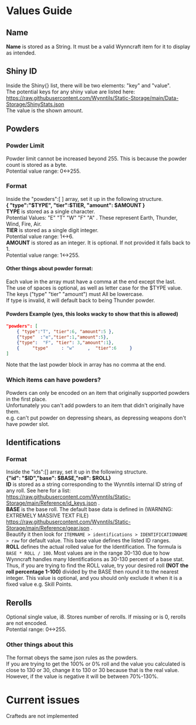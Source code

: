 # Values Guide
## Name
**Name** is stored as a String. It must be a valid Wynncraft item for it to display as intended.
## Shiny ID
Inside the Shiny{} list, there will be two elements: "key" and "value".  
The potential keys for any shiny value are listed here: https://raw.githubusercontent.com/Wynntils/Static-Storage/main/Data-Storage/ShinyStats.json  
The value is the shown amount.
## Powders

### Powder Limit
Powder limit cannot be increased beyond 255. This is because the powder count is stored as a byte.  
Potential value range: 0<->255.

### Format
Inside the "powders":[  ] array, set it up in the following structure.  
**{ "type":"$TYPE", "tier":$TIER, "amount": $AMOUNT }**  
**TYPE** is stored as a single character.  
Potential Values: "E" "T" "W" "F" "A" .  These represent Earth, Thunder, Wind, Fire, Air.  
**TIER** is stored as a single digit integer.  
Potential value range: 1<->6.  
**AMOUNT** is stored as an integer. It is optional. If not provided it falls back to 1.  
Potential value range: 1<->255.
#### Other things about powder format:
Each value in the array must have a comma at the end except the last.  
The use of spaces is optional, as well as letter case for the $TYPE value.  
The keys ("type" "tier" "amount") must All be lowercase.  
If type is invalid, it will default back to being Thunder powder.
#### Powders Example (yes, this looks wacky to show that this is allowed)
```json
"powders": [
    { "type":"T", "tier":6, "amount":5 },
    {"type"  :"e","tier":1,"amount":5},
    {"type":  "F", "tier": 3,"amount":1},
    {     "type"     : "w"     ,  "tier":6     }
]
```
Note that the last powder block in array has no comma at the end.
### Which items can have powders?
Powders can only be encoded on an item that originally supported powders in the first place.  
Unfortunately you can't add powders to an item that didn't originally have them.  
e.g. can't put powder on depressing shears, as depressing weapons don't have powder slot.

## Identifications
### Format
Inside the "ids":[] array, set it up in the following structure.  
**{"id": "$ID","base": $BASE,"roll": $ROLL}**  
**ID** is stored as a string corresponding to the Wynntils internal ID string of any roll. See here for a list: https://raw.githubusercontent.com/Wynntils/Static-Storage/main/Reference/id_keys.json .  
**BASE** is the base roll. The default base data is defined in (WARNING: EXTREMELY MASSIVE TEXT FILE) https://raw.githubusercontent.com/Wynntils/Static-Storage/main/Reference/gear.json .  
Beautify it then look for `ITEMNAME > identifications > IDENTIFICATIONNAME > raw` for default value. This base value defines the listed ID ranges.  
**ROLL** defines the actual rolled value for the Identification. The formula is `BASE * ROLL / 100`. Most values are in the range 30-130 due to how Wynncraft handles many Identifications as 30-130 percent of a base stat. Thus, if you are trying to find the ROLL value, try your desired roll **(NOT the roll percentage 1-100)** divided by the BASE then round it to the nearest integer. This value is optional, and you should only exclude it when it is a fixed value e.g. Skill Points.

## Rerolls
Optional single value, i8. Stores number of rerolls. If missing or is 0, rerolls are not encoded.  
Potential range: 0<->255.

### Other things about this
The format obeys the same json rules as the powders.  
If you are trying to get the 100% or 0% roll and the value you calculated is close to 130 or 30, change it to 130 or 30 because that is the real value.
However, if the value is negative it will be between 70%-130%. 

# Current issues
Crafteds are not implemented